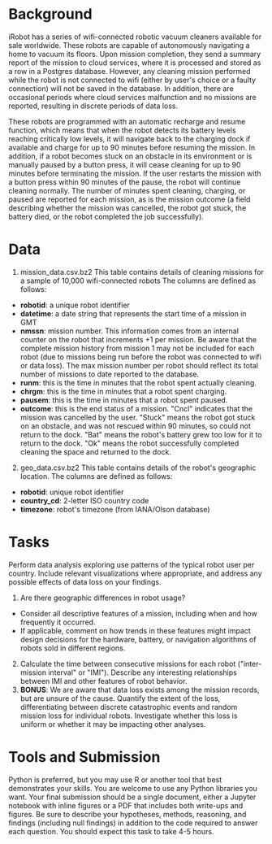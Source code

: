 # Background
iRobot has a series of wifi-connected robotic vacuum cleaners available for sale worldwide. These robots are capable of autonomously navigating a home to vacuum its floors. Upon mission completion, they send a summary report of the mission to cloud services, where it is processed and stored as a row in a Postgres database. However, any cleaning mission performed while the robot is not connected to wifi (either by user's choice or a faulty connection) will not be saved in the database. In addition, there are occasional periods where cloud services malfunction and no missions are reported, resulting in discrete periods of data loss.

These robots are programmed with an automatic recharge and resume function, which means that when the robot detects its battery levels reaching critically low levels, it will navigate back to the charging dock if available and charge for up to 90 minutes before resuming the mission. In addition, if a robot becomes stuck on an obstacle in its environment or is manually paused by a button press, it will cease cleaning for up to 90 minutes before terminating the mission. If the user restarts the mission with a button press within 90 minutes of the pause, the robot will continue cleaning normally. The number of minutes spent cleaning, charging, or paused are reported for each mission, as is the mission outcome (a field describing whether the mission was cancelled, the robot got stuck, the battery died, or the robot completed the job successfully).

# Data
1. mission_data.csv.bz2
This table contains details of cleaning missions for a sample of 10,000 wifi-connected robots
The columns are defined as follows:
 * **robotid**: a unique robot identifier
 * **datetime**: a date string that represents the start time of a mission in GMT
 * **nmssn**: mission number. This information comes from an internal counter on the robot that increments +1 per mission. Be aware that the complete mission history from mission 1 may not be included for each robot (due to missions being run before the robot was connected to wifi or data loss). The max mission number per robot should reflect its total number of missions to date reported to the database.
 * **runm**: this is the time in minutes that the robot spent actually cleaning.
 * **chrgm**: this is the time in minutes that a robot spent charging.
 * **pausem**: this is the time in minutes that a robot spent paused.
 * **outcome**: this is the end status of a mission. "Cncl" indicates that the mission was cancelled by the user. "Stuck" means the robot got stuck on an obstacle, and was not rescued within 90 minutes, so could not return to the dock. "Bat" means the robot's battery grew too low for it to return to the dock. "Ok" means the robot successfully completed cleaning the space and returned to the dock.

2. geo_data.csv.bz2
This table contains details of the robot's geographic location.
The columns are defined as follows:
 * **robotid**: unique robot identifier
 * **country_cd**: 2-letter ISO country code
 * **timezone**: robot's timezone (from IANA/Olson database)

# Tasks
Perform data analysis exploring use patterns of the typical robot user per country. Include relevant visualizations where appropriate, and address any possible effects of data loss on your findings.
1. Are there geographic differences in robot usage?
  - Consider all descriptive features of a mission, including when and how frequently it occurred.
  - If applicable, comment on how trends in these features might impact design decisions for the hardware, battery, or navigation algorithms of robots sold in different regions.
2. Calculate the time between consecutive missions for each robot ("inter-mission interval" or "IMI"). Describe any interesting relationships between IMI and other features of robot behavior.
3. **BONUS**: We are aware that data loss exists among the mission records, but are unsure of the cause. Quantify the extent of the loss, differentiating between discrete catastrophic events and random mission loss for individual robots. Investigate whether this loss is uniform or whether it may be impacting other analyses.

# Tools and Submission
Python is preferred, but you may use R or another tool that best demonstrates your skills. You are welcome to use any Python libraries you want. Your final submission should be a single document, either a Jupyter notebook with inline figures or a PDF that includes both write-ups and figures. Be sure to describe your hypotheses, methods, reasoning, and findings (including null findings) in addition to the code required to answer each question. You should expect this task to take 4-5 hours.
